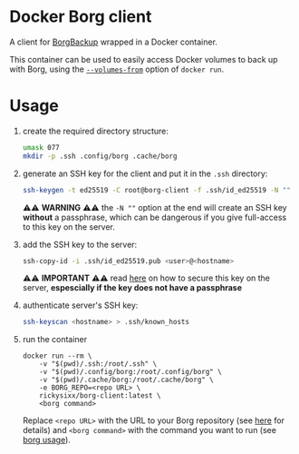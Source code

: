 # Docker Borg client

A client for [BorgBackup](https://www.borgbackup.org/) wrapped in a Docker container.

This container can be used to easily access Docker volumes to back up with Borg, using the [`--volumes-from`](https://docs.docker.com/engine/reference/commandline/container_run/#volumes-from) option of `docker run`.

# Usage

1. create the required directory structure:
    ```sh
    umask 077
    mkdir -p .ssh .config/borg .cache/borg
    ```

2. generate an SSH key for the client and put it in the `.ssh` directory:
    ```sh
    ssh-keygen -t ed25519 -C root@borg-client -f .ssh/id_ed25519 -N ""
    ```

    ⚠️⚠️ **WARNING** ⚠️⚠️ the `-N ""` option at the end will create an SSH key **without** a passphrase, which can be dangerous if you give full-access to this key on the server.

3. add the SSH key to the server:
    ```sh
    ssh-copy-id -i .ssh/id_ed25519.pub <user>@<hostname>
    ```

    ⚠️⚠️ **IMPORTANT** ⚠️⚠️ read [here](https://borgbackup.readthedocs.io/en/stable/usage/serve.html#examples) on how to secure this key on the server, **espescially if the key does not have a passphrase**

4. authenticate server's SSH key:
    ```sh
    ssh-keyscan <hostname> > .ssh/known_hosts
    ```
5. run the container
    ```
    docker run --rm \
        -v "$(pwd)/.ssh:/root/.ssh" \
        -v "$(pwd)/.config/borg:/root/.config/borg" \
        -v "$(pwd)/.cache/borg:/root/.cache/borg" \
        -e BORG_REPO=<repo URL> \
        rickysixx/borg-client:latest \
        <borg command>
    ```

    Replace `<repo URL>` with the URL to your Borg repository (see [here](https://borgbackup.readthedocs.io/en/stable/usage/general.html#repository-urls) for details) and `<borg command>` with the command you want to run (see [borg usage](https://borgbackup.readthedocs.io/en/stable/usage/general.html)).
